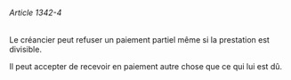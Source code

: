###### Article 1342-4

Le créancier peut refuser un paiement partiel même si la prestation est divisible.

Il peut accepter de recevoir en paiement autre chose que ce qui lui est dû.


